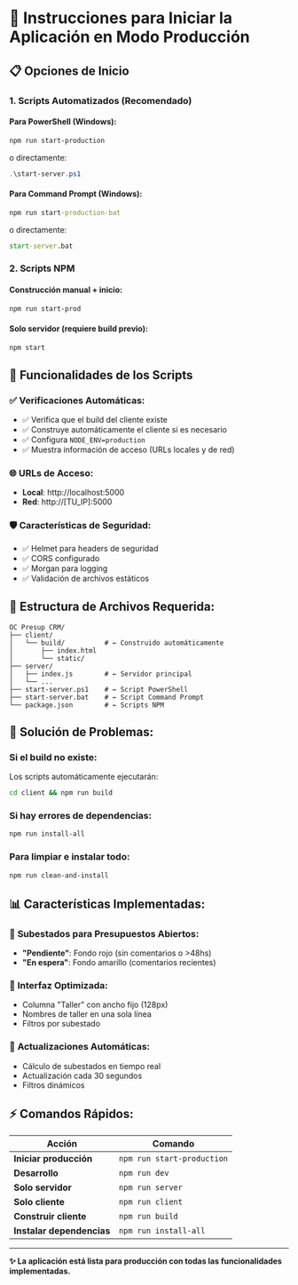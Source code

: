 # 🚀 Instrucciones para Iniciar la Aplicación en Modo Producción

## 📋 Opciones de Inicio

### 1. **Scripts Automatizados (Recomendado)**

#### Para PowerShell (Windows):
```powershell
npm run start-production
```
o directamente:
```powershell
.\start-server.ps1
```

#### Para Command Prompt (Windows):
```cmd
npm run start-production-bat
```
o directamente:
```cmd
start-server.bat
```

### 2. **Scripts NPM**

#### Construcción manual + inicio:
```bash
npm run start-prod
```

#### Solo servidor (requiere build previo):
```bash
npm start
```

## 🔧 Funcionalidades de los Scripts

### ✅ **Verificaciones Automáticas:**
- ✅ Verifica que el build del cliente existe
- ✅ Construye automáticamente el cliente si es necesario
- ✅ Configura `NODE_ENV=production`
- ✅ Muestra información de acceso (URLs locales y de red)

### 🌐 **URLs de Acceso:**
- **Local**: http://localhost:5000
- **Red**: http://[TU_IP]:5000

### 🛡️ **Características de Seguridad:**
- ✅ Helmet para headers de seguridad
- ✅ CORS configurado
- ✅ Morgan para logging
- ✅ Validación de archivos estáticos

## 📁 **Estructura de Archivos Requerida:**
```
OC Presup CRM/
├── client/
│   └── build/          # ← Construido automáticamente
│       ├── index.html
│       └── static/
├── server/
│   ├── index.js        # ← Servidor principal
│   └── ...
├── start-server.ps1    # ← Script PowerShell
├── start-server.bat    # ← Script Command Prompt
└── package.json        # ← Scripts NPM
```

## 🚨 **Solución de Problemas:**

### Si el build no existe:
Los scripts automáticamente ejecutarán:
```bash
cd client && npm run build
```

### Si hay errores de dependencias:
```bash
npm run install-all
```

### Para limpiar e instalar todo:
```bash
npm run clean-and-install
```

## 📊 **Características Implementadas:**

### 🎯 **Subestados para Presupuestos Abiertos:**
- **"Pendiente"**: Fondo rojo (sin comentarios o >48hs)
- **"En espera"**: Fondo amarillo (comentarios recientes)

### 🎨 **Interfaz Optimizada:**
- Columna "Taller" con ancho fijo (128px)
- Nombres de taller en una sola línea
- Filtros por subestado

### 🔄 **Actualizaciones Automáticas:**
- Cálculo de subestados en tiempo real
- Actualización cada 30 segundos
- Filtros dinámicos

## ⚡ **Comandos Rápidos:**

| Acción | Comando |
|--------|---------|
| **Iniciar producción** | `npm run start-production` |
| **Desarrollo** | `npm run dev` |
| **Solo servidor** | `npm run server` |
| **Solo cliente** | `npm run client` |
| **Construir cliente** | `npm run build` |
| **Instalar dependencias** | `npm run install-all` |

---

**✨ La aplicación está lista para producción con todas las funcionalidades implementadas.**






























